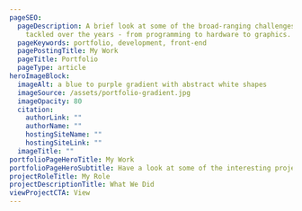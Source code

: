 ```yaml
---
pageSEO:
  pageDescription: A brief look at some of the broad-ranging challenges I've
    tackled over the years - from programming to hardware to graphics.
  pageKeywords: portfolio, development, front-end
  pagePostingTitle: My Work
  pageTitle: Portfolio
  pageType: article
heroImageBlock:
  imageAlt: a blue to purple gradient with abstract white shapes
  imageSource: /assets/portfolio-gradient.jpg
  imageOpacity: 80
  citation:
    authorLink: ""
    authorName: ""
    hostingSiteName: ""
    hostingSiteLink: ""
  imageTitle: ""
portfolioPageHeroTitle: My Work
portfolioPageHeroSubtitle: Have a look at some of the interesting projects I've been a part of!
projectRoleTitle: My Role
projectDescriptionTitle: What We Did
viewProjectCTA: View
---
```

